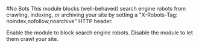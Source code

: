 #No Bots
This module blocks (well-behaved) search engine robots from 
crawling, indexing, or archiving your site by setting a 
"X-Robots-Tag: noindex,nofollow,noarchive" HTTP header.

Enable the module to block search engine robots.
Disable the module to let them crawl your site.
